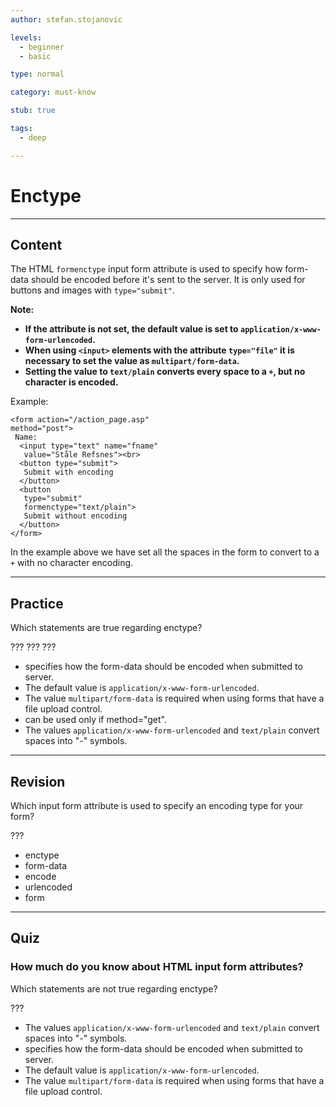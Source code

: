 ```yaml
---
author: stefan.stojanovic

levels:
  - beginner
  - basic

type: normal

category: must-know

stub: true

tags:
  - deep

---
```

# Enctype
---
## Content

The HTML `formenctype` input form attribute is used to specify how form-data should be encoded before it's sent to the server.
It is only used for buttons and images with `type="submit"`.

**Note:**
 - **If the attribute is not set, the default value is set to `application/x-www-form-urlencoded`.**
 - **When using `<input>` elements with the attribute `type="file"` it is necessary to set the value as `multipart/form-data`.**
 - **Setting the value to `text/plain` converts every space to a `+`, but no character is encoded.**
 
 Example:
 ```
<form action="/action_page.asp" 
 method="post">
  Name: 
   <input type="text" name="fname"
    value="Ståle Refsnes"><br>
   <button type="submit">
    Submit with encoding
   </button>
   <button
    type="submit" 
    formenctype="text/plain">
    Submit without encoding
   </button>
</form>
```

In the example above we have set all the spaces in the form to convert to a `+` with no character encoding.

---
## Practice

Which statements are true regarding enctype?

???
???
???

* specifies how the form-data should be encoded when submitted to server.
* The default value is `application/x-www-form-urlencoded`.
* The value `multipart/form-data` is required when using forms that have a file upload control.
* can be used only if method="get".
* The values `application/x-www-form-urlencoded` and `text/plain` convert spaces into "-" symbols.

---
## Revision

Which input form attribute is used to specify an encoding type for your form?

???

* enctype
* form-data
* encode
* urlencoded
* form


---
## Quiz

### How much do you know about HTML input form attributes?

Which statements are not true regarding enctype?

???

* The values `application/x-www-form-urlencoded` and `text/plain` convert spaces into "-" symbols.
* specifies how the form-data should be encoded when submitted to server.
* The default value is `application/x-www-form-urlencoded`.
* The value `multipart/form-data` is required when using forms that have a file upload control.
